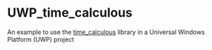 # UWP_time_calculous

An example to use the [time_calculous](https://github.com/Vicken-Ghoubiguian/time_calculous) library in a Universal Windows Platform (UWP) project
